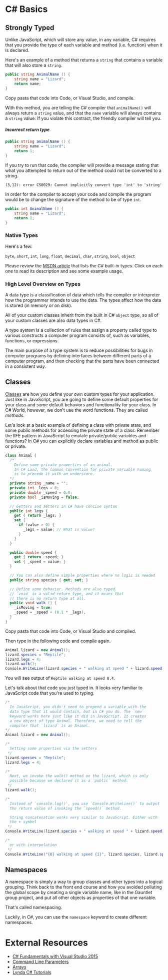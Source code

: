 # C# Basics 

## Strongly Typed

Unlike JavaScript, which will store any value, in any variable, C# requires that you provide the type of each variable and method (i.e. function) when it is declared.

Here's an example of a method that returns a `string` that contains a variable that will also store a `string`.

```cs
public string AnimalName () {
    string name = "Lizard";
    return name;
}
```

Copy pasta that code into Code, or Visual Studio, and compile.

With this method, you are telling the C# compiler that `animalName()` will always return a `string` value, and that the `name` variable will always contains a `string` value. If you violate this contract, the friendly compiler will tell you.

##### Incorrect return type

```cs
public string animalName () {
    string name = "Lizard";
    return 1;
}
```

If you try to run that code, the compiler will provide a message stating that what you attempted to return out of the method could not be converted to a string.

```
(3,12): error CS0029: Cannot implicitly convert type 'int' to 'string'
```

In order for the compiler to accept your code and compile the program would be to change the signature of the method to be of type `int`.

```c#
public int AnimalName () {
    string name = "Lizard";
    return 1;
}
```

### Native Types

Here's a few:

`byte`, `short`, `int`, `long`, `float`, `decimal`, `char`, `string`, `bool`, `object`

Please review the [MSDN article](https://msdn.microsoft.com/en-us/library/ya5y69ds.aspx) that lists the C# built-in types. Click on each one to read its description and see some example usage.

### High Level Overview on Types

A data type is a classification of data which tells the compiler or interpreter how the programmer intends to use the data.
The types affect how the data is stored (in memory or on disk).

All of your custom classes inherit from the built in C# `object` type, so all of your custom classes are also data types in C#.

A type system is a collection of rules that assign a property called type to various constructs a computer program consists of, such as variables, functions, or expressions.

The main purpose of a type system is to reduce possibilities for bugs in computer programs by defining interfaces between different parts of a computer program, and then checking that the parts have been connected in a consistent way.

## Classes

[Classes](https://msdn.microsoft.com/en-us/library/0b0thckt.aspx) are how you define your own custom types for your application. Just like in JavaScript, you are going to define some default properties for your class and some default behaviors and functionality for your class. In C# World, however, we don't use the word functions. They are called *methods*.

Let's look at a basic example of defining a class with private state, and some public methods for accessing the private state of a class. Remember the IIFE pattern in JavaScript to emulate private/public variables and functions? In C# you can explicitly declare variables and method as public or private.

```c#
class Animal {
  /*
    Define some private properties of an animal.
    In C# Land, the common convention for private variable naming
    is to precede it with an underscore.
  */
  private string _name = "";
  private int _legs = 0;
  private double _speed = 0.0;
  private bool _isMoving = false;

  // Getters and setters in C# have concise syntax
  public int legs {
    get { return _legs; }
    set {
      if (value > 0) {
        _legs = value; // What is value?
      }
    } 
  }

  public double speed {
    get { return _speed; }
    set { _speed = value; }
  }

  // You can also define simple properties where no logic is needed
  public string species { get; set; }

  // Define some behavior. Methods are also typed.
  // `void` is a valid return type, and it means that
  // there is no return type at all.
  public void walk () {
    _isMoving = true;
    _speed = _speed + (0.1 * _legs);
  }
}
```

Copy pasta that code into Code, or Visual Studio and compiled.

Then type in the following code and compile again.

```c#
Animal lizard = new Animal();
lizard.species = "Reptile";
lizard.legs = 4;
lizard.walk();
Console.WriteLine(lizard.species + " walking at speed " + lizard.speed);
```

You will see output of `Reptile walking at speed 0.4`.

Let's talk about that code you just typed in. It looks very familiar to JavaScript code that you're used to typing.

```c#
/*
  In JavaScript, you didn't need to prepend a variable with the
  data type that it would contain, but in C# you do. The `new`
  keyword works here just like it did in JavaScript. It creates
  a new object of type Animal. Therefore, we need to tell the
  compiler that `lizard` is an Animal.
*/
Animal lizard = new Animal();

/*
  Setting some properties via the setters
 */
lizard.species = "Reptile";
lizard.legs = 4;

/*
  Next, we invoke the walk() method on the lizard, which is only
  possible because we declared it as a `public` method.
 */
lizard.walk();

/*
  Instead of `console.log()`, you use `Console.WriteLine()` to output
  the return value of invoking the `speed()` method.

  String concatenation works very similar to JavaScript. Either with 
  the + symbol
 */
Console.WriteLine(lizard.species + " walking at speed " + lizard.speed);

/*
  or with interpolation
 */
Console.WriteLine("{0} walking at speed {1}", lizard.species, lizard.speed);
```


## Namespaces

A namespace is simply a way to group classes and other types into a logical grouping. Think back to the front end course and how you avoided polluting the global scope by creating a single variable name, like in the Gauntlet group project, and put all other objects as properties of that one variable.

That's called namespacing.

Luckily, in C#, you can use the `namespace` keyword to create different namespaces.


# External Resources

+ [C# Fundamentals with Visual Studio 2015](https://app.pluralsight.com/library/courses/c-sharp-fundamentals-with-visual-studio-2015/table-of-contents)
+ [Command Line Parameters](https://github.com/CoryFoy/DotNetKoans)
+ [Arrays](https://msdn.microsoft.com/en-us/library/aa288453%28v=vs.71%29.aspx)
+ [Lynda C# Tutorials](http://www.lynda.com/C-sharp-training-tutorials/1022-0.html)